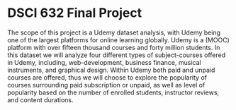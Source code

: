 # DSCI 632 Final Project
The scope of this project is a Udemy dataset analysis, with Udemy being one of the largest platforms for online learning globally. Udemy is a (MOOC) platform with over fifteen thousand courses and forty million students. In this dataset we will analyze four different types of subject-courses offered in Udemy, including, web-development, business finance, musical instruments, and graphical design. Within Udemy both paid and unpaid courses are offered, thus we will choose to explore the popularity of courses surrounding paid subscription or unpaid, as well as level of popularity based on the number of enrolled students, instructor reviews, and content durations.
